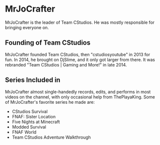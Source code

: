 # MrJoCrafter
MrJoCrafter is the leader of Team CStudios. He was mostly responsible for bringing everyone on.
## Founding of Team CStudios
MrJoCrafter founded Team CStudios, then "cstudiosyoutube" in 2013 for fun. In 2014, he brought on DjSlime, and it only got larger from there. It was rebranded "Team CStudios | Gaming and More!" in late 2014.
## Series Included in
MrJoCrafter almost single-handedly records, edits, and performs in most videos on the channel, with only occasional help from ThePlayaKing. Some of MrJoCrafter's favorite series he made are:

- CStudios Survival
- FNAF: Sister Location
- Five Nights at Minecraft
- Modded Survival
- FNAF World
- Team CStudios Adventure Walkthrough
